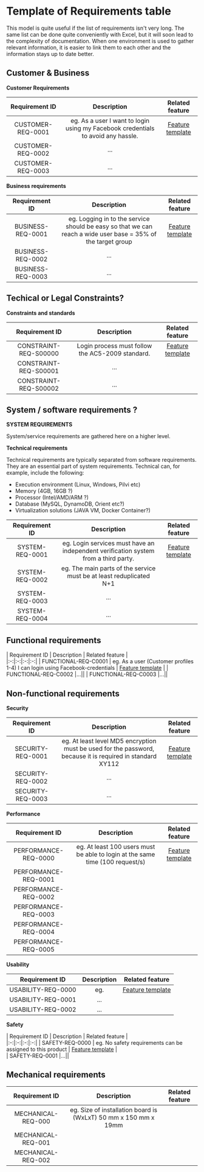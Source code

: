# Template of Requirements table


This model is quite useful if the list of requirements isn't very long. The same list can be done quite conveniently with Excel, but it will soon lead to the complexity of documentation.
When one environment is used to gather relevant information, it is easier to link them to each other and the information stays up to date better.


## Customer & Business

**Customer Requirements** 


| Requirement ID | Description | Related feature |								
|:-:|:-:|:-:|
| CUSTOMER-REQ-0001 | eg.  As a user I want to login using my Facebook credentials to avoid any hassle. | [Feature template](template-feature.md) | 
| CUSTOMER-REQ-0002 | ... |||
| CUSTOMER-REQ-0003 | ... |||



**Business requirements**

| Requirement ID | Description | Related feature |									
|:-:|:-:|:-:|
| BUSINESS-REQ-0001 | eg.  Logging in to the service should be easy so that we can reach a wide user base = 35% of the target group | [Feature template](template-feature.md) | 
| BUSINESS-REQ-0002 |...||
| BUSINESS-REQ-0003 |...||

## Techical or Legal Constraints?

**Constraints and standards**

| Requirement ID |  Description | Related feature |
|:-:|:-:|:-:|
| CONSTRAINT-REQ-S00000 |  Login process must follow the AC5-2009 standard.  | [Feature template](template-feature.md) |
| CONSTRAINT-REQ-S00001 |...||
| CONSTRAINT-REQ-S00002 |...||

## System / software requirements ?

**SYSTEM REQUIREMENTS**

System/service requirements are gathered here on a higher level.

**Technical requirements**

Technical requirements are typically separated from software requirements. They are an essential part of system requirements. Technical can, for example, include the following:


* Execution environment (Linux, Windows, Pilvi etc)
* Memory (4GB, 16GB ?)
* Processor (Intel/AMD/ARM ?)
* Database (MySQL, DynamoDB, Orient etc?)
* Virtualization solutions (JAVA VM, Docker Container?)
 

| Requirement ID | Description | Related feature |								
|:-:|:-:|:-:|
| SYSTEM-REQ-0001 | eg. Login services must have an independent verification system from a third party. | [Feature template](template-feature.md) |
| SYSTEM-REQ-0002 | eg.  The main parts of the service must be at least reduplicated N+1 | |
| SYSTEM-REQ-0003 |...||
| SYSTEM-REQ-0004 |...||


## Functional requirements

| Requirement ID | Description | Related feature |									
|:-:|:-:|:-:|:-:|
| FUNCTIONAL-REQ-C0001 | eg.  As a user (Customer profiles 1-4) I can login using Facebook-credentials | [Feature template](template-feature.md) |
| FUNCTIONAL-REQ-C0002 |...||
| FUNCTIONAL-REQ-C0003 |...||


## Non-functional requirements

**Security**

| Requirement ID |  Description | Related feature |									
|:-:|:-:|:-:|
| SECURITY-REQ-0001 | eg. At least level MD5 encryption must be used for the password, because it is required in standard XY112 | [Feature template](template-feature.md) |								
| SECURITY-REQ-0002 |...||
| SECURITY-REQ-0003 |...||


**Performance**

| Requirement ID | Description | Related feature |								
|:-:|:-:|:-:|
| PERFORMANCE-REQ-0000 | eg. At least 100 users must be able to login at the same time (100 request/s) | [Feature template](template-feature.md) |								
| PERFORMANCE-REQ-0001 |||
| PERFORMANCE-REQ-0002 |||
| PERFORMANCE-REQ-0003 |||
| PERFORMANCE-REQ-0004 |||
| PERFORMANCE-REQ-0005 |||


**Usability**

| Requirement ID |  Description | Related feature |							
|:-:|:-:|:-:|
| USABILITY-REQ-0000 |  eg.  | [Feature template](template-feature.md) | |	
| USABILITY-REQ-0001 |... ||
| USABILITY-REQ-0002 |... ||

**Safety**

| Requirement ID |  Description | Related feature |								
|:-:|:-:|:-:|:-:|
| SAFETY-REQ-0000 | eg.  No safety requirements can be assigned to this product  | [Feature template](template-feature.md)	|	
| SAFETY-REQ-0001 |...||	



## Mechanical requirements

| Requirement ID | Description | Related feature |									
|:-:|:-:|:-:|
| MECHANICAL-REQ-000 | eg. Size of installation board is  (WxLxT) 50 mm x 150 mm x 19mm | | 	
| MECHANICAL-REQ-001 |  || 	
| MECHANICAL-REQ-002 |  || 	


